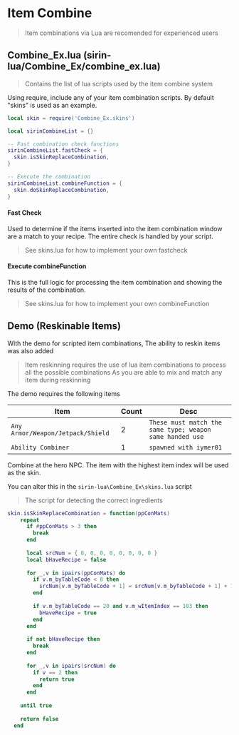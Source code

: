 # Item Combine

> Item combinations via Lua are recomended for experienced users

## Combine_Ex.lua (sirin-lua/Combine_Ex/combine_ex.lua)

> Contains the list of lua scripts used by the item combine system

Using require,  include any of your item combination scripts. By default "skins" is used as an example.

```lua
local skin = require('Combine_Ex.skins')

local sirinCombineList = {}

-- Fast combination check functions
sirinCombineList.fastCheck = {
  skin.isSkinReplaceCombination,
}

-- Execute the combination
sirinCombineList.combineFunction = {
  skin.doSkinReplaceCombination,
}
```

#### Fast Check

Used to determine if the items inserted into the item combination window are a match to your recipe. The entire check is handled by your script. 

> See skins.lua for how to implement your own fastcheck

#### Execute combineFunction 

This is the full logic for processing the item combination and showing the results of the combination.

> See skins.lua for how to implement your own combineFunction

## Demo (Reskinable Items)

With the demo for scripted item combinations, The ability to reskin items was also added

> Item reskinning requires the use of lua item combinations to process all the possible combinations
> As you are able to mix and match any item during reskinning

The demo requires the following items

| Item | Count | Desc   |
|---|---|---|
| `Any Armor/Weapon/Jetpack/Shield` | 2 | `These must match the same type; weapon same handed use`  |
| `Ability Combiner` | 1 | `spawned with iymer01`  |

Combine at the hero NPC. The item with the highest item index will be used as the skin. 

You can alter this in the `sirin-lua\Combine_Ex\skins.lua` script


> The script for detecting the correct ingredients 

```lua
skin.isSkinReplaceCombination = function(ppConMats)
    repeat
      if #ppConMats > 3 then
        break
      end
      
      local srcNum = { 0, 0, 0, 0, 0, 0, 0, 0 }
      local bHaveRecipe = false
      
      for _,v in ipairs(ppConMats) do
        if v.m_byTableCode < 8 then
          srcNum[v.m_byTableCode + 1] = srcNum[v.m_byTableCode + 1] + 1
        end
        
        if v.m_byTableCode == 20 and v.m_wItemIndex == 103 then
          bHaveRecipe = true
        end
      end
      
      if not bHaveRecipe then
        break
      end
      
      for _,v in ipairs(srcNum) do
        if v == 2 then
          return true
        end
      end
  
    until true
    
    return false
  end
  ```

